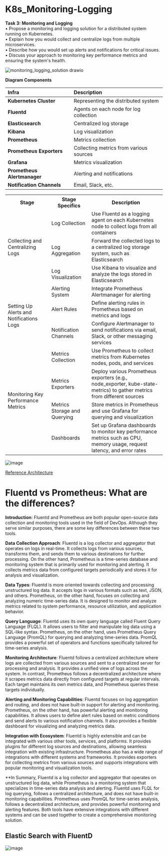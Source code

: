 # K8s_Monitoring-Logging

**Task 3: Monitoring and Logging**  
• Propose a monitoring and logging solution for a distributed system running on Kubernetes.  
• Explain how you would collect and centralize logs from multiple microservices.  
• Describe how you would set up alerts and notifications for critical issues.  
• Discuss your approach to monitoring key performance metrics and ensuring the system's health.  

![monitoring_logging_solution drawio](https://github.com/jaekimandy/K8s_Monitoring-Logging/assets/99704906/82323255-ac9e-4873-8f0b-0596f5f0b47d)


**Diagram Components**  

| **Infra** | **Description** | 
| :---   | :--- | 
| **Kubernetes Cluster** | Representing the distributed system   | 
| **Fluentd** | Agents on each node for log collection   | 
| **Elasticsearch** | Centralized log storage   | 
| **Kibana** | Log visualization   | 
| **Prometheus** | Metrics collection   | 
| **Prometheus Exporters** | Collecting metrics from various sources   | 
| **Grafana** | Metrics visualization   | 
| **Prometheus Alertmanager** | Alerting and notifications   | 
| **Notification Channels** | Email, Slack, etc.   | 


<table>
  <tr>
    <th>Stage </th>
    <th>Stage Specifics</th>
    <th>Description</th>
  </tr>
  <tr>
    <td rowspan="3">Collecting and Centralizing Logs</td>
    <td>Log Collection</td>
    <td>Use Fluentd as a logging agent on each Kubernetes node to collect logs from all containers</td>
  </tr>
  <tr>
    <td>Log Aggregation</td>
    <td>Forward the collected logs to a centralized log storage system, such as Elasticsearch</td>
  </tr>
  <tr>
    <td>Log Visualization</td>
    <td>Use Kibana to visualize and analyze the logs stored in Elasticsearch</td>
  </tr>
  <tr>
    <td rowspan="3">Setting Up Alerts and Notifications Logs</td>
    <td>Alerting System</td>
    <td>Integrate Prometheus Alertmanager for alerting</td>
  </tr>
  <tr>
    <td>Alert Rules</td>
    <td>Define alerting rules in Prometheus based on metrics and logs</td>
  </tr>
  <tr>
    <td>Notification Channels</td>
    <td>Configure Alertmanager to send notifications via email, Slack, or other messaging services</td>
  </tr>
  <tr>
    <td rowspan="4">Monitoring Key Performance Metrics</td>
    <td>Metrics Collection</td>
    <td>Use Prometheus to collect metrics from Kubernetes nodes, pods, and services</td>
  </tr>
  <tr>
    <td>Metrics Exporters</td>
    <td>Deploy various Prometheus exporters (e.g., node_exporter, kube-state-metrics) to gather metrics from different sources</td>
  </tr>
  <tr>
    <td>Metrics Storage and Querying</td>
    <td>Store metrics in Prometheus and use Grafana for querying and visualization</td>
  </tr>
  <tr>
    <td>Dashboards</td>
    <td>Set up Grafana dashboards to monitor key performance metrics such as CPU, memory usage, request latency, and error rates</td>
  </tr>

</table


![image](https://github.com/jaekimandy/K8s_Monitoring-Logging/assets/99704906/367fd535-a951-400b-a87e-bd24fd3b0461)
 
<a href="https://medium.com/avmconsulting-blog/prometheus-monitoring-with-elastic-stack-in-kubernetes-5cf0aaa7ce04">Reference Architecture</a>


# Fluentd vs Prometheus: What are the differences?  
**Introduction**: Fluentd and Prometheus are both popular open-source data collection and monitoring tools used in the field of DevOps. Although they serve similar purposes, there are some key differences between these two tools.  

**Data Collection Approach**: Fluentd is a log collector and aggregator that operates on logs in real-time. It collects logs from various sources, transforms them, and sends them to various destinations for further processing. On the other hand, Prometheus is a time-series database and monitoring system that is primarily used for monitoring and alerting. It collects metrics data from configured targets periodically and stores it for analysis and visualization.  

**Data Types**: Fluentd is more oriented towards collecting and processing unstructured log data. It accepts logs in various formats such as text, JSON, and others. Prometheus, on the other hand, focuses on collecting and analyzing numeric time-series data. It is designed to monitor and analyze metrics related to system performance, resource utilization, and application behavior.   

**Query Language**: Fluentd uses its own query language called Fluent Query Language (FLQL). It allows users to filter and manipulate log data using a SQL-like syntax. Prometheus, on the other hand, uses Prometheus Query Language (PromQL) for querying and analyzing time-series data. PromQL provides a powerful set of operators and functions specifically tailored for time-series analysis.   

**Monitoring Architecture**: Fluentd follows a centralized architecture where logs are collected from various sources and sent to a centralized server for processing and analysis. It provides a unified view of logs across the system. In contrast, Prometheus follows a decentralized architecture where it scrapes metrics data directly from configured targets at regular intervals. Each target maintains its own metrics data, and Prometheus queries these targets individually.   

**Alerting and Monitoring Capabilities**: Fluentd focuses on log aggregation and routing, and does not have built-in support for alerting and monitoring. Prometheus, on the other hand, has powerful alerting and monitoring capabilities. It allows users to define alert rules based on metric conditions and send alerts to various notification channels. It also provides a flexible dashboard for visualizing and analyzing metrics data.   

**Integration with Ecosystem**: Fluentd is highly extensible and can be integrated with various other tools, services, and platforms. It provides plugins for different log sources and destinations, allowing seamless integration with existing infrastructure. Prometheus also has a wide range of integrations with different systems and frameworks. It provides exporters for collecting metrics from various sources and supports integrations with popular monitoring and visualization tools.   

**In Summary, Fluentd is a log collector and aggregator that operates on unstructured log data, while Prometheus is a monitoring system that specializes in time-series data analysis and alerting. Fluentd uses FLQL for log querying, follows a centralized architecture, and does not have built-in monitoring capabilities. Prometheus uses PromQL for time-series analysis, follows a decentralized architecture, and provides powerful monitoring and alerting features. Both tools have extensive integrations with different systems and can be used together to create a comprehensive monitoring solution.

## Elastic Search with FluentD  
![image](https://github.com/jaekimandy/K8s_Monitoring-Logging/assets/99704906/1ef71a1b-9c19-43c9-a7f3-eeff96bfc812)

